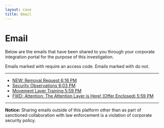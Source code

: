 ```yaml
---
layout: case
title: Email
---
```

<div class="content" data-view="email">
    <h1 class="uppercase">Email</h1>
    <p>Below are the emails that have been shared to you through your corporate integration portal for the purpose of this investigation.</p>
    <p>Emails marked with <i class="fa fa-lock"></i> require an access code. Emails marked with <i class="fa fa-envelope-o"></i> do not.</p>
    <hr>
    <ul class="nonlist">
        <li id="email-removal" class="email-holder hidden">
            <a href="../secure/removal" class="email">
                <i class="fa fa-lock"></i>
                <span> NEW: Removal Request</span>
                <span class="email-time">6:16 PM</span>
            </a>
        </li>
        <li class="email-holder">
            <a href="../document/observations" class="email">
                <i class="fa fa-envelope-o"></i>
                <span> Security Observations</span>
                <span class="email-time">6:03 PM</span>
            </a>
        </li>
        <li class="email-holder">
            <a href="../secure/training" class="email">
                <i class="fa fa-lock"></i>
                <span> Movement Layer Training</span>
                <span class="email-time">5:59 PM</span>
            </a>
        </li>
        <li class="email-holder">
            <a href="../secure/offer" class="email">
                <i class="fa fa-lock"></i>
                <span> FWD: Attention: The Attention Layer is Here! (Offer Enclosed)</span>
                <span class="email-time">5:59 PM</span>
            </a>
        </li>
    </ul>
    <hr>
    <p><strong>Notice:</strong> Sharing emails outside of this platform other than as part of sanctioned collaboration with law enforcement is a violation of corporate security policy.</p>
</div>